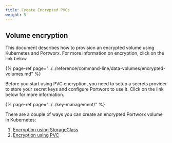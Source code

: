 ```yaml
---
title: Create Encrypted PVCs
weight: 5
---
```


## Volume encryption

This document describes how to provision an encrypted volume using Kubernetes and Portworx. For more information on encryption, click on the link below.

{% page-ref page="../../reference/command-line/data-volumes/encrypted-volumes.md" %}

Before you start using PVC encryption, you need to setup a secrets provider to store your secret keys and configure Portworx to use it. Click on the link below for more information.

{% page-ref page="../../key-management/" %}

There are a couple of ways you can create an encrypted Portworx volume in Kubernetes:

1. [Encryption using StorageClass](https://docs.portworx.com/scheduler/kubernetes/storage-class-encryption.html)
2. [Encryption using PVC](https://docs.portworx.com/scheduler/kubernetes/pvc-encryption.html)

